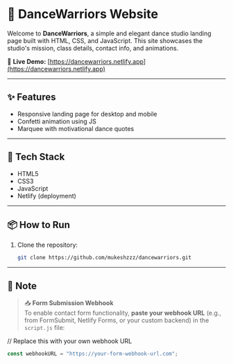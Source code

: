# 💃 DanceWarriors Website

Welcome to **DanceWarriors**, a simple and elegant dance studio landing page built with HTML, CSS, and JavaScript. This site showcases the studio's mission, class details, contact info, and animations.

🔗 **Live Demo:** [https://dancewarriors.netlify.app](https://dancewarriors.netlify.app)

---

## ✨ Features

- Responsive landing page for desktop and mobile
- Confetti animation using JS
- Marquee with motivational dance quotes

---

## 🔧 Tech Stack

- HTML5  
- CSS3  
- JavaScript  
- Netlify (deployment)

---

## 📦 How to Run

1. Clone the repository:
   ```bash
   git clone https://github.com/mukeshzzz/dancewarriors.git


---

## 📌 Note

> 📥 **Form Submission Webhook**  
To enable contact form functionality, **paste your webhook URL** (e.g., from FormSubmit, Netlify Forms, or your custom backend) in the `script.js` file:

// Replace this with your own webhook URL

```js
const webhookURL = "https://your-form-webhook-url.com";







